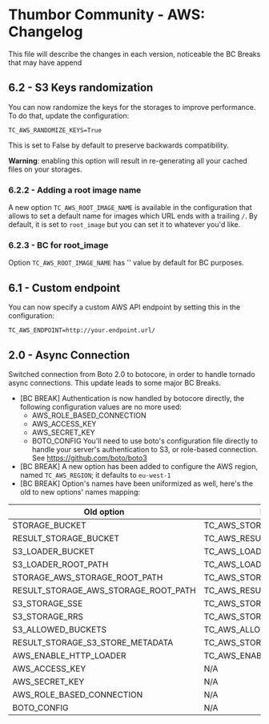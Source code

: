 # Thumbor Community - AWS: Changelog

This file will describe the changes in each version, noticeable the BC Breaks that may have append

## 6.2 - S3 Keys randomization

You can now randomize the keys for the storages to improve performance. To do that, update the configuration:

``TC_AWS_RANDOMIZE_KEYS=True``

This is set to False by default to preserve backwards compatibility.

**Warning**: enabling this option will result in re-generating all your cached files on your storages.

### 6.2.2 - Adding a root image name

A new option ``TC_AWS_ROOT_IMAGE_NAME`` is available in the configuration that allows to set a default name for images which URL ends with a trailing ``/``. By default, it is set to ``root_image`` but you can set it to whatever you'd like.

### 6.2.3 - BC for root_image

Option ``TC_AWS_ROOT_IMAGE_NAME`` has '' value by default for BC purposes.

## 6.1 - Custom endpoint

You can now specify a custom AWS API endpoint by setting this in the configuration:

``TC_AWS_ENDPOINT=http://your.endpoint.url/``

## 2.0 - Async Connection

Switched connection from Boto 2.0 to botocore, in order to handle tornado async connections. This update leads to some major BC Breaks.

* [BC BREAK] Authentication is now handled by botocore directly, the following configuration values are no more used:
    * AWS_ROLE_BASED_CONNECTION
    * AWS_ACCESS_KEY
    * AWS_SECRET_KEY
    * BOTO_CONFIG
    You'll need to use boto's configuration file directly to handle your server's authentication to S3, or role-based connection. See <https://github.com/boto/boto3>
* [BC BREAK] A new option has been added to configure the AWS region, named ``TC_AWS_REGION``; it defaults to ``eu-west-1``
* [BC BREAK] Option's names have been uniformized as well, here's the old to new options' names mapping:

| Old option | New option |
| ---------- | ---------- |
| STORAGE_BUCKET | TC_AWS_STORAGE_BUCKET |
| RESULT_STORAGE_BUCKET | TC_AWS_RESULT_STORAGE_BUCKET |
| S3_LOADER_BUCKET | TC_AWS_LOADER_BUCKET |
| S3_LOADER_ROOT_PATH | TC_AWS_LOADER_ROOT_PATH |
| STORAGE_AWS_STORAGE_ROOT_PATH | TC_AWS_STORAGE_ROOT_PATH |
| RESULT_STORAGE_AWS_STORAGE_ROOT_PATH | TC_AWS_RESULT_STORAGE_ROOT_PATH |
| S3_STORAGE_SSE | TC_AWS_STORAGE_SSE |
| S3_STORAGE_RRS | TC_AWS_STORAGE_RRS |
| S3_ALLOWED_BUCKETS | TC_AWS_ALLOWED_BUCKETS |
| RESULT_STORAGE_S3_STORE_METADATA | TC_AWS_STORE_METADATA |
| AWS_ENABLE_HTTP_LOADER | TC_AWS_ENABLE_HTTP_LOADER |
| AWS_ACCESS_KEY | N/A |
| AWS_SECRET_KEY | N/A |
| AWS_ROLE_BASED_CONNECTION | N/A |
| BOTO_CONFIG | N/A |
